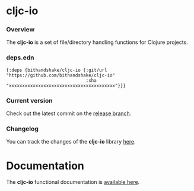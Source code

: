 
# cljc-io

### Overview

The <strong>cljc-io</strong> is a set of file/directory handling functions for Clojure projects.

### deps.edn

```
{:deps {bithandshake/cljc-io {:git/url "https://github.com/bithandshake/cljc-io"
                              :sha     "xxxxxxxxxxxxxxxxxxxxxxxxxxxxxxxxxxxxxxxx"}}}
```

### Current version

Check out the latest commit on the [release branch](https://github.com/bithandshake/cljc-io/tree/release).

### Changelog

You can track the changes of the <strong>cljc-io</strong> library [here](CHANGES.md).

# Documentation

The <strong>cljc-io</strong> functional documentation is [available here](https://bithandshake.github.io/cljc-io).
